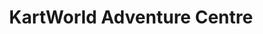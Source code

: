 ---
title: "KartWorld Adventure Centre"
address: "Watergrasshill, Co. Cork"
tel: "+353 (0)21 488 9477"
county: "Cork"
category: "Clay Pigeon Shooting"
type: "Content"
lat: "52.008304595947266"
lng: "-8.349356651306152"
---